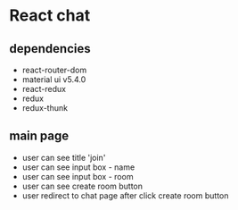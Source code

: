 # React chat

## dependencies

- react-router-dom
- material ui v5.4.0
- react-redux
- redux
- redux-thunk

## main page

- user can see title 'join'
- user can see input box - name
- user can see input box - room
- user can see create room button
- user redirect to chat page after click create room button
